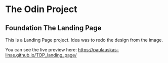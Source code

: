 # The Odin Project
## Foundation The Landing Page
This is a Landing Page project. Idea was to redo the design from the image.

You can see the live preview here: https://paulauskas-linas.github.io/TOP_landing_page/ 


